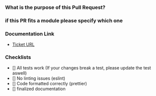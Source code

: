 ### What is the purpose of this Pull Request?


### if this PR fits a module please specify which one


### Documentation Link

- [Ticket URL](url)

### Checklists

- [] All tests work (If your changes break a test, please update the test aswell)
- [] No linting issues (eslint)
- [] Code formatted correctly (prettier)
- [] finalized documentation
